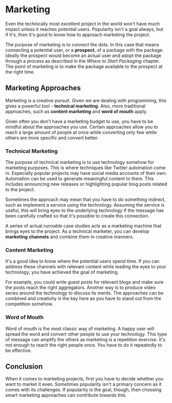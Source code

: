# Marketing

Even the technically most excellent project in the world won't have much impact unless it reaches potential users. Popularity isn't a goal always, but if it's, then it's good to know how to approach marketing the project.

The purpose of marketing is to connect the dots. In this case that means connecting a potential user, or a **prospect**, of a package with the package. Ideally the prospect would become an actual user and adopt the package through a process as described in the *Where to Start Packaging* chapter. The point of marketing is to make the package available to the prospect at the right time.

## Marketing Approaches

Marketing is a creative pursuit. Given we are dealing with programming, this gives a powerful tool - **technical marketing**. Also, more traditional approaches, such as **content marketing** and **word of mouth** apply.

Given often you don't have a marketing budget to use, you have to be mindful about the approaches you use. Certain approaches allow you to reach a large amount of people at once while converting only few while others are more specific and convert better.

### Technical Marketing

The purpose of technical marketing is to use technology somehow for marketing purposes. This is where techniques like Twitter automation come in. Especially popular projects may have social media accounts of their own. Automation can be used to generate meaningful content to them. This includes announcing new releases or highlighting popular blog posts related to the project.

Sometimes the approach may mean that you have to do something indirect, such as implement a service using the technology. Assuming the service is useful, this will bring eyes to the underlying technology if the message has been carefully crafted so that it's possible to create this connection.

A series of actual runnable case studies acts as a marketing machine that brings eyes to the project. As a technical marketer, you can develop **marketing channels** and combine them in creative manners.

### Content Marketing

It's a good idea to know where the potential users spend time. If you can address these channels with relevant content while leading the eyes to your technology, you have achieved the goal of marketing.

For example, you could write guest posts for relevant blogs and make sure the posts reach the right aggregators. Another way is to produce video series around the technology to discuss its merits. The approaches can be combined and creativity is the key here as you have to stand out from the competition somehow.

### Word of Mouth

Word of mouth is the most classic way of marketing. A happy user will spread the word and convert other people to use your technology. This type of message can amplify the others as marketing is a repetition exercise. It's not enough to reach the right people once. You have to do it repeatedly to be effective.

## Conclusion

When it comes to marketing projects, first you have to decide whether you want to market it even. Sometimes popularity isn't a primary concern as it comes with its challenges. If popularity is the goal, though, then choosing smart marketing approaches can contribute towards this.
